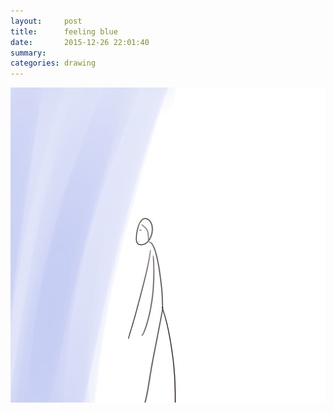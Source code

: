 ```yaml
---
layout:     post
title:      feeling blue
date:       2015-12-26 22:01:40
summary:    
categories: drawing
---
```

![feeling blue](/images/blog/feeling-blue.png "and my head hurts.")
